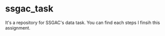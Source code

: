 # ssgac_task

It's a repository for SSGAC's data task. You can find each steps I finsih this assignment.

